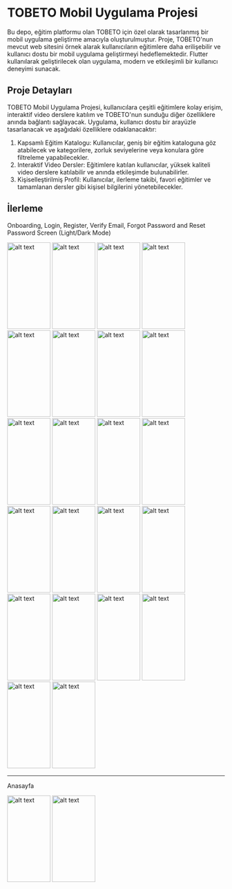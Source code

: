 # TOBETO Mobil Uygulama Projesi

Bu depo, eğitim platformu olan TOBETO için özel olarak tasarlanmış bir mobil uygulama geliştirme amacıyla oluşturulmuştur. Proje, TOBETO'nun mevcut web sitesini örnek alarak kullanıcıların eğitimlere daha erilişebilir ve kullanıcı dostu bir mobil uygulama geliştirmeyi hedeflemektedir. Flutter kullanılarak geliştirilecek olan uygulama, modern ve etkileşimli bir kullanıcı deneyimi sunacak.

## Proje Detayları

TOBETO Mobil Uygulama Projesi, kullanıcılara çeşitli eğitimlere kolay erişim, interaktif video derslere katılım ve TOBETO'nun sunduğu diğer özelliklere anında bağlantı sağlayacak. Uygulama, kullanıcı dostu bir arayüzle tasarlanacak ve aşağıdaki özelliklere odaklanacaktır:

1. Kapsamlı Eğitim Katalogu: Kullanıcılar, geniş bir eğitim kataloguna göz atabilecek ve kategorilere, zorluk seviyelerine veya konulara göre filtreleme yapabilecekler.
2. Interaktif Video Dersler: Eğitimlere katılan kullanıcılar, yüksek kaliteli video derslere katılabilir ve anında etkileşimde bulunabilirler.
3. Kişiselleştirilmiş Profil: Kullanıcılar, ilerleme takibi, favori eğitimler ve tamamlanan dersler gibi kişisel bilgilerini yönetebilecekler.

## İlerleme

Onboarding, Login, Register, Verify Email, Forgot Password and Reset Password Screen (Light/Dark Mode)

<img src="https://github.com/ozlemkayyaa/TobetoApp/assets/126676960/9eb44f60-e23a-4c50-94b1-af0295b98718" alt="alt text" width="100" height="200">
<img src="https://github.com/ozlemkayyaa/TobetoApp/assets/126676960/cdf325de-abe7-49a0-be72-0b1f7d15ae89" alt="alt text" width="100" height="200">
<img src="https://github.com/ozlemkayyaa/TobetoApp/assets/126676960/0fffd863-d721-48ef-b28d-8810840802c1" alt="alt text" width="100" height="200">
<img src="https://github.com/ozlemkayyaa/TobetoApp/assets/126676960/6e056137-6f0e-4d26-b31d-64e37a3456c5" alt="alt text" width="100" height="200">
<img src="https://github.com/ozlemkayyaa/TobetoApp/assets/126676960/3c57fcc0-2393-4700-bbd1-1a86df21ef9f" alt="alt text" width="100" height="200">
<img src="https://github.com/ozlemkayyaa/TobetoApp/assets/126676960/cdaf2de0-f78f-4fe3-9e76-a7c9dd57e87a" alt="alt text" width="100" height="200">
<img src="https://github.com/ozlemkayyaa/TobetoApp/assets/126676960/29c94a8e-b7d8-4c1e-a296-30f895b3c246" alt="alt text" width="100" height="200">
<img src="https://github.com/ozlemkayyaa/TobetoApp/assets/126676960/b8d1f4da-2faa-4fb4-9148-99eb8fde8829" alt="alt text" width="100" height="200">
<img src="https://github.com/ozlemkayyaa/TobetoApp/assets/126676960/38a9bb37-8718-49d1-a0f5-637ae8b00936" alt="alt text" width="100" height="200">
<img src="https://github.com/ozlemkayyaa/TobetoApp/assets/126676960/7ac4c96f-c14b-45e6-985a-eb2f85296a86" alt="alt text" width="100" height="200">
<img src="https://github.com/ozlemkayyaa/TobetoApp/assets/126676960/d29d8220-0899-4e59-9c28-60f1b63634dc" alt="alt text" width="100" height="200">
<img src="https://github.com/ozlemkayyaa/TobetoApp/assets/126676960/d8aecc9a-7f81-4615-957b-1b469f5d6847" alt="alt text" width="100" height="200">
<img src="https://github.com/ozlemkayyaa/TobetoApp/assets/126676960/3f7e4220-33b5-44f9-abf1-ad831c3a372e" alt="alt text" width="100" height="200">
<img src="https://github.com/ozlemkayyaa/TobetoApp/assets/126676960/f354eddd-2487-426a-9783-751e4c724568" alt="alt text" width="100" height="200">
<img src="https://github.com/ozlemkayyaa/TobetoApp/assets/126676960/cc786c60-1cf6-4b17-9a5a-f2bee933bd90e" alt="alt text" width="100" height="200">
<img src="https://github.com/ozlemkayyaa/TobetoApp/assets/126676960/942c155b-c177-4882-b660-8b7069210443" alt="alt text" width="100" height="200">
<img src="https://github.com/ozlemkayyaa/TobetoApp/assets/126676960/6b795d2b-c055-4fb5-830b-3e940f740966" alt="alt text" width="100" height="200">
<img src="https://github.com/ozlemkayyaa/TobetoApp/assets/126676960/92bf7105-86fe-4f82-97d5-bda8152715b3" alt="alt text" width="100" height="200">
<img src="https://github.com/ozlemkayyaa/TobetoApp/assets/126676960/0d4c3014-281f-4d51-a446-a5660a19dcc9" alt="alt text" width="100" height="200">
<img src="https://github.com/ozlemkayyaa/TobetoApp/assets/126676960/51e44425-7128-425f-bac9-aad75cc48437" alt="alt text" width="100" height="200">
<img src="https://github.com/ozlemkayyaa/TobetoApp/assets/126676960/3b86b713-376a-4017-83de-57d1169427a0" alt="alt text" width="100" height="200">
<img src="https://github.com/ozlemkayyaa/TobetoApp/assets/126676960/4f4ea220-f64d-4255-a6eb-a5dc94d9cde5" alt="alt text" width="100" height="200">

<hr>

Anasayfa

<img src="https://github.com/ozlemkayyaa/TobetoApp/assets/126676960/3e0974ec-8376-4c9f-b4fb-813b8c817dc6" alt="alt text" width="100" height="200">
<img src="https://github.com/ozlemkayyaa/TobetoApp/assets/126676960/4ff1d565-3415-47b4-b83f-37eab6401991" alt="alt text" width="100" height="200">



